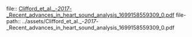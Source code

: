 file:: [Clifford_et_al._-_2017_-_Recent_advances_in_heart_sound_analysis_1699158559309_0.pdf](../assets/Clifford_et_al._-_2017_-_Recent_advances_in_heart_sound_analysis_1699158559309_0.pdf)
file-path:: ../assets/Clifford_et_al._-_2017_-_Recent_advances_in_heart_sound_analysis_1699158559309_0.pdf
